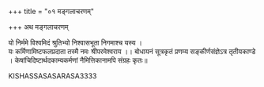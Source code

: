 +++
title = "०१ मङ्गलाचरणम्"

+++
अथ मङ्गलाचरणम्

यो निर्ममे विश्वमिदं श्रुतिभ्यो निश्वासभूता निगमाश्च यस्य ।   
यः कर्मिणामिष्टफलप्रदाता तस्मै नमः श्रीपरमेश्वराय ।।
बोधायनं सूत्रकृतं प्रणम्य सङ्कीर्णसंज्ञेऽत्र तृतीयकाण्डे ।
केषांचिदिष्टार्थदकाम्यकर्मणां नैमित्तिकानामपि संग्रहः कृतः॥

KISHASSASASARASA3333
